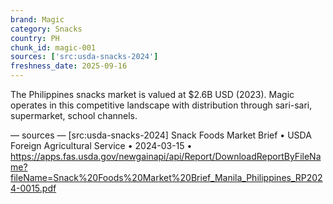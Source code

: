 ```yaml
---
brand: Magic
category: Snacks
country: PH
chunk_id: magic-001
sources: ['src:usda-snacks-2024']
freshness_date: 2025-09-16
---
```


The Philippines snacks market is valued at $2.6B USD (2023). Magic operates in this competitive landscape with distribution through sari-sari, supermarket, school channels.

— sources —
[src:usda-snacks-2024] Snack Foods Market Brief • USDA Foreign Agricultural Service • 2024-03-15 • https://apps.fas.usda.gov/newgainapi/api/Report/DownloadReportByFileName?fileName=Snack%20Foods%20Market%20Brief_Manila_Philippines_RP2024-0015.pdf
